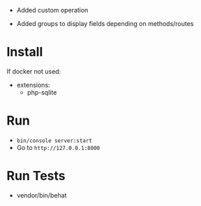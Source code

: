 - Added custom operation

- Added groups to display fields depending on methods/routes

# Install

If docker not used:
- extensions: 
  - php-sqlite

# Run

- `bin/console server:start`
- Go to `http://127.0.0.1:8000`

# Run Tests
- vendor/bin/behat
